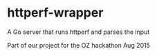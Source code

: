 # httperf-wrapper
A Go server that runs httperf and parses the input

Part of our project for the OZ hackathon Aug 2015
